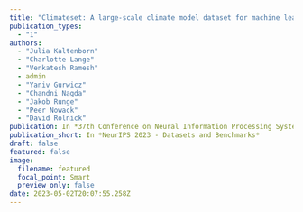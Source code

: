 ```yaml
---
title: "Climateset: A large-scale climate model dataset for machine learning"
publication_types:
  - "1"
authors:
  - "Julia Kaltenborn"
  - "Charlotte Lange"
  - "Venkatesh Ramesh"
  - admin
  - "Yaniv Gurwicz"
  - "Chandni Nagda"
  - "Jakob Runge"
  - "Peer Nowack"
  - "David Rolnick"
publication: In *37th Conference on Neural Information Processing Systems (NeurIPS)*
publication_short: In *NeurIPS 2023 - Datasets and Benchmarks*
draft: false
featured: false
image:
  filename: featured
  focal_point: Smart
  preview_only: false
date: 2023-05-02T20:07:55.258Z
---
```

